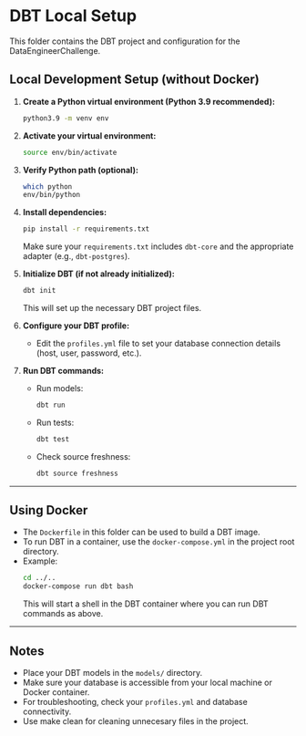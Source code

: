 # DBT Local Setup

This folder contains the DBT project and configuration for the DataEngineerChallenge.

## Local Development Setup (without Docker)

1. **Create a Python virtual environment (Python 3.9 recommended):**
   ```sh
   python3.9 -m venv env
   ```

2. **Activate your virtual environment:**
   ```sh
   source env/bin/activate
   ```

3. **Verify Python path (optional):**
   ```sh
   which python
   env/bin/python
   ```

4. **Install dependencies:**
   ```sh
   pip install -r requirements.txt
   ```
   Make sure your `requirements.txt` includes `dbt-core` and the appropriate adapter (e.g., `dbt-postgres`).

5. **Initialize DBT (if not already initialized):**
   ```sh
   dbt init
   ```
   This will set up the necessary DBT project files.

6. **Configure your DBT profile:**
   - Edit the `profiles.yml` file to set your database connection details (host, user, password, etc.).

7. **Run DBT commands:**
   - Run models:
     ```sh
     dbt run
     ```
   - Run tests:
     ```sh
     dbt test
     ```
   - Check source freshness:
     ```sh
     dbt source freshness
     ```

---

## Using Docker

- The `Dockerfile` in this folder can be used to build a DBT image.
- To run DBT in a container, use the `docker-compose.yml` in the project root directory.
- Example:
  ```sh
  cd ../..
  docker-compose run dbt bash
  ```
  This will start a shell in the DBT container where you can run DBT commands as above.

---

## Notes

- Place your DBT models in the `models/` directory.
- Make sure your database is accessible from your local machine or Docker container.
- For troubleshooting, check your `profiles.yml` and database connectivity.
- Use make clean for cleaning unnecesary files in the project.

